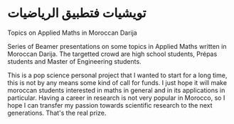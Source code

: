 # تويشيات فتطبيق الرياضيات
Topics on Applied Maths in Moroccan Darija

Series of Beamer presentations on some topics in Applied Maths written in Moroccan Darija. The targetted crowd are high school students, Prépas students and Master of Engineering students.

This is a pop science personal project that I wanted to start for a long time, this is not by any means some kind of call for funds. I just hope it will make moroccan students interested in maths in general and in its applications in particular. Having a career in research is not very popular in Morocco, so I hope I can transfer my passion towards scientific research to the next generations. That's the real prize.

